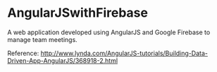 # AngularJSwithFirebase
A web application developed using AngularJS and Google Firebase to manage team meetings. 

Reference: http://www.lynda.com/AngularJS-tutorials/Building-Data-Driven-App-AngularJS/368918-2.html
